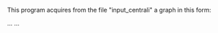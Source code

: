 This program acquires from the file "input_centrali" a graph in this form:

<Total number of nodes>
<Number of nodes linked to node 1>
<node_1> <node_2>
<node_1> <node_3>
...
<Number of nodes linked to node 2>
<node_2> <node_1>
<node_2> <node_3>
...
